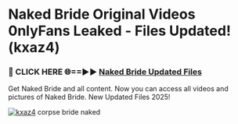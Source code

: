 # Naked Bride Original Videos 0nlyFans Leaked - Files Updated! (kxaz4)

<h3>🔴 CLICK HERE 🌐==►► <a href="https://tinyurl.com/yckcrads" rel="nofollow">Naked Bride Updated Files</a></h3>

Get Naked Bride and all content. Now you can access all videos and pictures of Naked Bride. New Updated Files 2025!

[![kxaz4](https://i.imgur.com/hpKpOFt.gif)](https://tinyurl.com/yckcrads)
corpse bride naked
